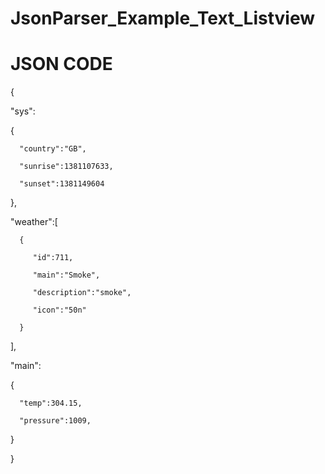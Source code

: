 # JsonParser_Example_Text_Listview


# JSON CODE

{

   "sys":
   
   {
   
      "country":"GB",
      
      "sunrise":1381107633,
      
      "sunset":1381149604
      
   },
   
   "weather":[
   
      {
      
         "id":711,
         
         "main":"Smoke",
         
         "description":"smoke",
         
         "icon":"50n"
         
      }
      
   ],
   
	
  "main":
  
   {
   
      "temp":304.15,
      
      "pressure":1009,
      
   }
   
}
